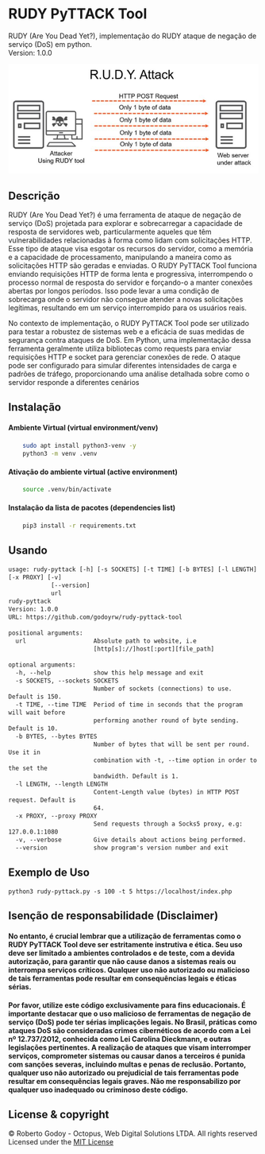 # RUDY PyTTACK Tool
RUDY (Are You Dead Yet?), implementação do RUDY ataque de negação de serviço (DoS) em python.\
Version: 1.0.0

![alt text](https://github.com/godoyrw/rudy-pyttack-tool/blob/master/assets/img/rudy.jpg)

## Descrição
RUDY (Are You Dead Yet?) é uma ferramenta de ataque de negação de serviço (DoS) projetada para explorar e sobrecarregar a capacidade de resposta de servidores web, particularmente aqueles que têm vulnerabilidades relacionadas à forma como lidam com solicitações HTTP. Esse tipo de ataque visa esgotar os recursos do servidor, como a memória e a capacidade de processamento, manipulando a maneira como as solicitações HTTP são geradas e enviadas. O RUDY PyTTACK Tool funciona enviando requisições HTTP de forma lenta e progressiva, interrompendo o processo normal de resposta do servidor e forçando-o a manter conexões abertas por longos períodos. Isso pode levar a uma condição de sobrecarga onde o servidor não consegue atender a novas solicitações legítimas, resultando em um serviço interrompido para os usuários reais.

No contexto de implementação, o RUDY PyTTACK Tool pode ser utilizado para testar a robustez de sistemas web e a eficácia de suas medidas de segurança contra ataques de DoS. Em Python, uma implementação dessa ferramenta geralmente utiliza bibliotecas como requests para enviar requisições HTTP e socket para gerenciar conexões de rede. O ataque pode ser configurado para simular diferentes intensidades de carga e padrões de tráfego, proporcionando uma análise detalhada sobre como o servidor responde a diferentes cenários

## Instalação

#### Ambiente Virtual (virtual environment/venv)
```bash
    sudo apt install python3-venv -y
    python3 -m venv .venv
```

#### Ativação do ambiente virtual (active environment)
```bash
    source .venv/bin/activate
```

#### Instalação da lista de pacotes (dependencies list)
```bash
    pip3 install -r requirements.txt
```
## Usando
```
usage: rudy-pyttack [-h] [-s SOCKETS] [-t TIME] [-b BYTES] [-l LENGTH] [-x PROXY] [-v]
            [--version]
            url
rudy-pyttack 
Version: 1.0.0 
URL: https://github.com/godoyrw/rudy-pyttack-tool

positional arguments:
  url                   Absolute path to website, i.e
                        [http[s]://]host[:port][file_path]

optional arguments:
  -h, --help            show this help message and exit
  -s SOCKETS, --sockets SOCKETS
                        Number of sockets (connections) to use. Default is 150.
  -t TIME, --time TIME  Period of time in seconds that the program will wait before
                        performing another round of byte sending. Default is 10.
  -b BYTES, --bytes BYTES
                        Number of bytes that will be sent per round. Use it in
                        combination with -t, --time option in order to the set the
                        bandwidth. Default is 1.
  -l LENGTH, --length LENGTH
                        Content-Length value (bytes) in HTTP POST request. Default is
                        64.
  -x PROXY, --proxy PROXY
                        Send requests through a Socks5 proxy, e.g: 127.0.0.1:1080
  -v, --verbose         Give details about actions being performed.
  --version             show program's version number and exit
```
## Exemplo de Uso
```
python3 rudy-pyttack.py -s 100 -t 5 https://localhost/index.php
```

## Isenção de responsabilidade (Disclaimer)

#### No entanto, é crucial lembrar que a utilização de ferramentas como o RUDY PyTTACK Tool deve ser estritamente instrutiva e ética. Seu uso deve ser limitado a ambientes controlados e de teste, com a devida autorização, para garantir que não cause danos a sistemas reais ou interrompa serviços críticos. Qualquer uso não autorizado ou malicioso de tais ferramentas pode resultar em consequências legais e éticas sérias.


#### Por favor, utilize este código exclusivamente para fins educacionais. É importante destacar que o uso malicioso de ferramentas de negação de serviço (DoS) pode ter sérias implicações legais. No Brasil, práticas como ataques DoS são consideradas crimes cibernéticos de acordo com a Lei nº 12.737/2012, conhecida como Lei Carolina Dieckmann, e outras legislações pertinentes. A realização de ataques que visam interromper serviços, comprometer sistemas ou causar danos a terceiros é punida com sanções severas, incluindo multas e penas de reclusão. Portanto, qualquer uso não autorizado ou prejudicial de tais ferramentas pode resultar em consequências legais graves. Não me responsabilizo por qualquer uso inadequado ou criminoso deste código.

## License & copyright
© Roberto Godoy - Octopus, Web Digital Solutions LTDA. All rights reserved\
Licensed under the [MIT License](LICENSE)
